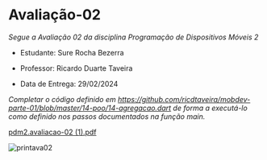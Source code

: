 # Avaliação-02

*Segue a Avaliação 02 da disciplina Programação de Dispositivos Móveis 2*

* Estudante: Sure Rocha Bezerra 

* Professor: Ricardo Duarte Taveira

* Data de Entrega: 29/02/2024

*Completar o código definido em https://github.com/ricdtaveira/mobdev-parte-01/blob/master/14-poo/14-agregacao.dart de forma a executá-lo como definido nos passos documentados na função main.*

[pdm2.avaliacao-02 (1).pdf](https://github.com/surerocha/pdm2-241/files/14453239/pdm2.avaliacao-02.1.pdf)

![printava02](https://github.com/surerocha/pdm2-241/assets/126790749/34836a4e-cb25-4d59-a017-cdddc91a6135)
